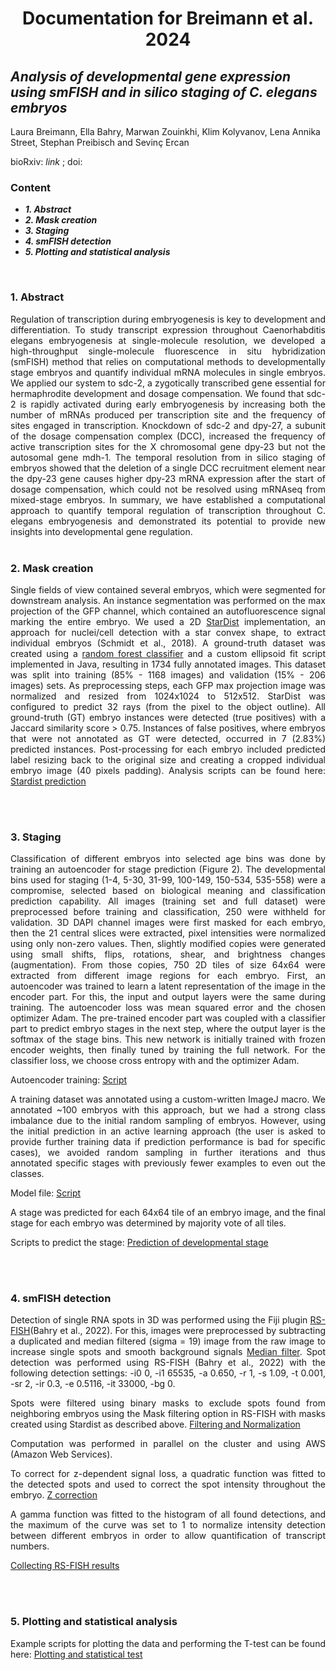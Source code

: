 <div align="center">
  
# Documentation for Breimann et al. 2024

</div>

## _**Analysis of developmental gene expression using smFISH and in silico staging of C. elegans embryos**_

 
Laura Breimann, Ella Bahry, Marwan Zouinkhi, Klim Kolyvanov, Lena Annika Street, Stephan Preibisch and Sevinç Ercan

bioRxiv: _link_ ; doi: 




### Content

* _**1.	Abstract**_
* _**2.	Mask creation**_
* _**3.	Staging**_
* _**4.	smFISH detection**_
* _**5.	Plotting and statistical analysis**_


<br />

<div style="text-align: justify">
 
### 1.	Abstract 


Regulation of transcription during embryogenesis is key to development and differentiation. To study transcript expression throughout Caenorhabditis elegans embryogenesis at single-molecule resolution, we developed a high-throughput single-molecule fluorescence in situ hybridization (smFISH) method that relies on computational methods to developmentally stage embryos and quantify individual mRNA molecules in single embryos. We applied our system to sdc-2, a zygotically transcribed gene essential for hermaphrodite development and dosage compensation. We found that sdc-2 is rapidly activated during early embryogenesis by increasing both the number of mRNAs produced per transcription site and the frequency of sites engaged in transcription. Knockdown of sdc-2 and dpy-27, a subunit of the dosage compensation complex (DCC), increased the frequency of active transcription sites for the X chromosomal gene dpy-23 but not the autosomal gene mdh-1. The temporal resolution from in silico staging of embryos showed that the deletion of a single DCC recruitment element near the dpy-23 gene causes higher dpy-23 mRNA expression after the start of dosage compensation, which could not be resolved using mRNAseq from mixed-stage embryos. In summary, we have established a computational approach to quantify temporal regulation of transcription throughout C. elegans embryogenesis and demonstrated its potential to provide new insights into developmental gene regulation. 
<br />
<br />


### 2. Mask creation

Single fields of view contained several embryos, which were segmented for downstream analysis. An instance segmentation was performed on the max projection of the GFP channel, which contained an autofluorescence signal marking the entire embryo. We used a 2D [StarDist](https://github.com/stardist/stardist) implementation, an approach for nuclei/cell detection with a star convex shape, to extract individual embryos (Schmidt et al., 2018). A ground-truth dataset was created using a [random forest classifier](https://github.com/PreibischLab/image_RF) and a custom ellipsoid fit script implemented in Java, resulting in 1734 fully annotated images. This dataset was split into training (85% - 1168 images) and validation (15% - 206 images) sets. As preprocessing steps, each GFP max projection image was normalized and resized from 1024x1024 to 512x512. StarDist was configured to predict 32 rays (from the pixel to the object outline). All ground-truth (GT) embryo instances were detected (true positives) with a Jaccard similarity score  > 0.75. Instances of false positives, where embryos that were not annotated as GT were detected, occurred in 7 (2.83%) predicted instances. Post-processing for each embryo included predicted label resizing back to the original size and creating a cropped individual embryo image (40 pixels padding). Analysis scripts can be found here: [Stardist prediction](https://github.com/PreibischLab/nd2totif-maskembryos-stagebin-pipeline/blob/master/2_stardist_predict.py)


<br />
<br />

### 3. Staging 

Classification of different embryos into selected age bins was done by training an autoencoder for stage prediction (Figure 2). The developmental bins used for staging (1-4, 5-30, 31-99, 100-149, 150-534, 535-558) were a compromise, selected based on biological meaning and classification prediction capability. All images (training set and full dataset) were preprocessed before training and classification, 250 were withheld for validation. 3D DAPI channel images were first masked for each embryo, then the 21 central slices were extracted, pixel intensities were normalized using only non-zero values. Then, slightly modified copies were generated using small shifts, flips, rotations, shear, and brightness changes (augmentation). From those copies, 750 2D tiles of size 64x64 were extracted from different image regions for each embryo. 
First, an autoencoder was trained to learn a latent representation of the image in the encoder part. For this, the input and output layers were the same during training. The autoencoder loss was mean squared error and the chosen optimizer Adam. The pre-trained encoder part was coupled with a classifier part to predict embryo stages in the next step, where the output layer is the softmax of the stage bins. This new network is initially trained with frozen encoder weights, then finally tuned by training the full network. For the classifier loss, we choose cross entropy with and the optimizer Adam. 

Autoencoder training: [Script]()


A training dataset was annotated using a custom-written ImageJ macro. We annotated ~100 embryos with this approach, but we had a strong class imbalance due to the initial random sampling of embryos. However, using the initial prediction in an active learning approach (the user is asked to provide further training data if prediction performance is bad for specific cases), we avoided random sampling in further iterations and thus annotated specific stages with previously fewer examples to even out the classes. 

Model file: [Script]()

A stage was predicted for each 64x64 tile of an embryo image, and the final stage for each embryo was determined by majority vote of all tiles.

Scripts to predict the stage: [Prediction of developmental stage](https://github.com/PreibischLab/nd2totif-maskembryos-stagebin-pipeline/blob/master/4_stage_prediction.py)

<br />
<br />


### 4. smFISH detection 

Detection of single RNA spots in 3D was performed using the Fiji plugin [RS-FISH](https://github.com/PreibischLab/RS-FISH)(Bahry et al., 2022). For this, images were preprocessed by subtracting a duplicated and median filtered (sigma = 19) image from the raw image to increase single spots and smooth background signals [Median filter](). Spot detection was performed using RS-FISH (Bahry et al., 2022) with the following detection settings: -i0 0, -i1 65535, -a 0.650, -r 1, -s 1.09, -t 0.001, -sr 2, -ir 0.3, -e 0.5116, -it 33000, -bg 0. 


Spots were filtered using binary masks to exclude spots found from neighboring embryos using the Mask filtering option in RS-FISH with masks created using Stardist as described above. [Filtering and Normalization](https://github.com/PreibischLab/RS-FISH/blob/master/src/main/java/corrections/MaskFiltering.java)



Computation was performed in parallel on the cluster and using AWS (Amazon Web Services). 


To correct for z-dependent signal loss, a quadratic function was fitted to the detected spots and used to correct the spot intensity throughout the embryo. [Z correction](https://github.com/PreibischLab/RS-FISH/blob/master/src/main/java/corrections/ZCorrection.java)



A gamma function was fitted to the histogram of all found detections, and the maximum of the curve was set to 1 to normalize intensity detection between different embryos in order to allow quantification of transcript numbers.



[Collecting RS-FISH results]()

<br />
<br /> 


### 5. Plotting and statistical analysis

Example scripts for plotting the data and performing the T-test can be found here: [Plotting and statistical test](https://github.com/ercanlab/2024_Breimann_et_al/tree/main/scripts/plotting)

<br />
<br />




